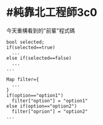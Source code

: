 # #純靠北工程師3c0


今天重構看到的&quot;前輩&quot;程式碼


```
bool selected;
if(selected==true)
  ...
else if(selected==false)
  ...
...

Map filter={
  ...
}
if(option=="option1")
  filter["option"] = "option1"
else if(option=="option2")
  filter["oprion"] = "option2"
...

```
